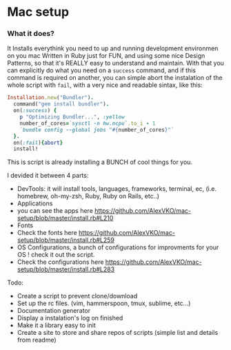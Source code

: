 # Mac setup
### What it does?
It Installs everythink you need to up and running development environmen on you mac
Written in Ruby just for FUN, and using some nice Design Patterns, so that it's REALLY easy to understand and maintain.
With that you can explicitly do what you need on a `success` command, and if this command is required on another, you can simple abort the instalation of the whole script with `fail`, with a very nice and readable sintax, like this:

```ruby
Installation.new("Bundler").
  command("gem install bundler").
  on(:success) {
    p "Optimizing Bundler...", :yellow
    number_of_cores=`sysctl -n hw.ncpu`.to_i - 1
    `bundle config --global jobs "#{number_of_cores}"`
  }.
  on(:fail){abort}
  install!
```

This is script is already installing a BUNCH of cool things for you.

I devided it between 4 parts:
 - DevTools: it will install tools, languages, frameworks, terminal, ec, (i.e. homebrew, oh-my-zsh, Ruby, Ruby on Rails, etc..)
 - Applications
  - you can see the apps here https://github.com/AlexVKO/mac-setup/blob/master/install.rb#L210
 - Fonts
  - Check the fonts here https://github.com/AlexVKO/mac-setup/blob/master/install.rb#L259
 - OS Configurations, a bunch of configurations for improvments for your OS ! check it out the script.
  - Check the configurations here https://github.com/AlexVKO/mac-setup/blob/master/install.rb#L283

Todo:
- Create a script to prevent clone/download
- Set up the rc files. (vim, hammerspoon, tmux, sublime,  etc...)
- Documentation generator
- Display a instalation's log on finished
- Make it a library easy to init
- Create a site to store and share repos of scripts (simple list and details from readme)
